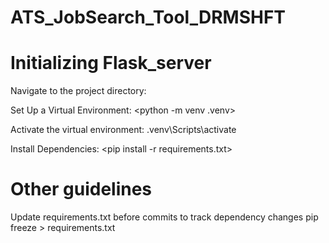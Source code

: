 # ATS_JobSearch_Tool_DRMSHFT

# Initializing Flask_server

Navigate to the project directory:
<cd flask-server>

Set Up a Virtual Environment:
<python -m venv .venv>

Activate the virtual environment:
.venv\Scripts\activate

Install Dependencies:
<pip install -r requirements.txt>


# Other guidelines

Update requirements.txt before commits to track dependency changes
pip freeze > requirements.txt